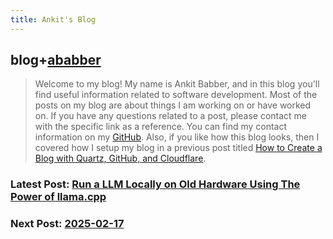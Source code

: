 ```yaml
---
title: Ankit's Blog 
---
```

## blog+[ababber](https://github.com/ababber)

> Welcome to my blog! My name is Ankit Babber, and in this blog you'll find useful information related to software development. Most of the posts on my blog are about things I am working on or have worked on. If you have any questions related to a post, please contact me with the specific link as a reference. You can find my contact information on my [GitHub](https://github.com/ababber). Also, if you like how this blog looks, then I covered how I setup my blog in a previous post titled [How to Create a Blog with Quartz, GitHub, and Cloudflare](./2025/02/06-how-to-create-a-blog-with-quartz-github-and-cloudflare.md).

### Latest Post: [Run a LLM Locally on Old Hardware Using The Power of llama.cpp](./2025/02/10-run-a-llm-locally-on-old-hardware-using-the-power-of-llama-cpp.md)

### Next Post: [2025-02-17](./2025/02/17.md)
